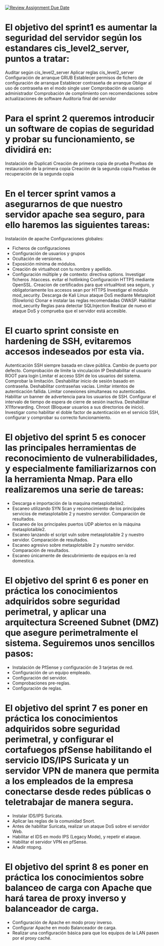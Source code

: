 [![Review Assignment Due Date](https://classroom.github.com/assets/deadline-readme-button-22041afd0340ce965d47ae6ef1cefeee28c7c493a6346c4f15d667ab976d596c.svg)](https://classroom.github.com/a/A04QAW6X)
# El objetivo del sprint1 es aumentar la seguridad del servidor según los estandares cis_level2_server, puntos a tratar:

Auditar según cis_level2_server
Aplicar reglas cis_level2_server
Configuración de arranque GRUB
Establecer permisos de fichero de configuración de arranque
Establecer contraseña de arranque
Obligar al uso de contraseña en el modo single user
Comprobación de usuario administrador
Comprobación de complimiento con recomendaciones sobre actualizaciones de software
Auditoria final del servidor

# Para el sprint 2 queremos introducir un software de copias de seguridad y probar su funcionamiento, se dividirá en:

Instalación de Duplicati
Creación de primera copia de prueba
Pruebas de restauración de la primera copia
Creación de la segunda copia
Pruebas de recuperación de la segunda copia

# En el tercer sprint vamos a asegurarnos de que nuestro servidor apache sea seguro, para ello haremos las siguientes tareas:

Instalación de apache
Configuraciones globales:
  - Ficheros de configuraciones
  - Configuración de usuarios y grupos
  - Ocultación de versiones. 
  - Exposición mínima de módulos.
  - Creación de virtualhost con tu nombre y apellido.
  - Configuración múltiple y de contexto: directiva options.
Investigar ficheros .htaccess.
evitar el hotlinking
Configuración HTTPS mediante OpenSSL. Creacion de certificados para que virtualHost sea seguro, y obligatoriamente los accesos sean por HTTPS
Investigar el módulo mod_security.
Descarga de Kali Linux ataque DoS mediante Metasploit (Slowloris)
Clonar e instalar las reglas recomendadas OWASP. Habilitar mod_security
Reglas para detectar SQLInjection
Realizar de nuevo el ataque DoS y comprueba que el servidor está accesible.

# El cuarto sprint consiste en hardening de SSH, evitaremos accesos indeseados por esta via.

Autenticación SSH siempre basada en clave pública.
Cambio de puerto por defecto.
Comprobación de límite la vinculación IP
Deshabilitar el usuario ROOT para login
Limitar el acceso SSH de los usuarios del sistema. Comprobar la limitación.
Deshabilitar inicio de sesión basado en contraseña.
Deshabilitar contraseñas vacías. 
Limitar intentos de autenticación fallida.
Limitar conexiones simultaneas no autenticadas.
Habilitar un banner de advertencia para los usuarios de SSH.
Configurar el intervalo de tiempo de espera de cierre de sesión inactiva.
Deshabilitar X11forwarding.
Chroot (Bloquear usuarios a sus directorios de inicio).
Investigar como habilitar el doble factor de autenticación en el servicio SSH, configurar y comprobar su correcto funcionamiento.

# El objetivo del sprint 5 es conocer las principales herramientas de reconocimiento de vulnerabilidades, y especialmente familiarizarnos con la herramienta Nmap. Para ello realizaremos una serie de tareas:

- Descarga e importación de la maquina metasploitable2.
- Escaneo utilizando SYN Scan y reconocimiento de los principales servicios de metasplotaible 2 y nuestro servidor. Comparación de resultados.
- Escaneo de los principales puertos UDP abiertos en la máquina metasplotaible2.
- Escaneo lanzando el script vuln sobre metasplotaible 2 y nuestro servidor. Comparación de resultados.
- Escaneo agresivo sobre metasplotaible 2 y nuestro servidor. Comparación de resultados.
- Escaneo únicamente de descubrimiento de equipos en la red domestica.

# El objetivo del sprint 6 es poner en práctica los conocimientos adquiridos sobre seguridad perimetral, y aplicar una arquitectura Screened Subnet (DMZ) que asegure perimetralmente el sistema. Seguiremos unos sencillos pasos:

- Instalación de PfSense y configuración de 3 tarjetas de red.
- Configuración de un equipo empleado.
- Configuración del servidor.
- Comprobaciones pre-reglas.
- Configuración de reglas.

# El objetivo del sprint 7 es poner en práctica los conocimientos adquiridos sobre seguridad perimetral, y configurar el cortafuegos pfSense habilitando el servicio IDS/IPS Suricata y un servidor VPN de manera que permita a los empleados de la empresa conectarse desde redes públicas o teletrabajar de manera segura.

- Instalar IDS/IPS Suricata.
- Aplicar las reglas de la comunidad Snort.
- Antes de habilitar Suricata, realizar un ataque DoS sobre el servidor Web. 
- Habilitar el IDS en modo IPS (Legacy Mode), y repetir el ataque.
- Habilitar el servidor VPN en pfSense.
- Añadir ntopng.

# El objetivo del sprint 8 es poner en práctica los conocimientos sobre balanceo de carga con Apache que hará tarea de proxy inverso y balanceador de carga.

-  Configuración de Apache en modo proxy inverso.
- Configurar Apache en modo Balanceador de carga.
- Realizar una configuración básica para que los equipos de la LAN pasen por el proxy caché.
